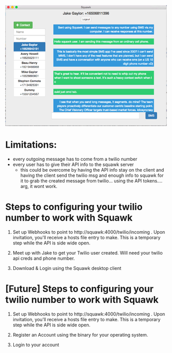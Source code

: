 ![Squawk in use](/screenshots/squawk_v0.0.1.png)

# Limitations:

* every outgoing message has to come from a twilio number
* every user has to give their API info to the squawk server
  * this could be overcome by having the API info stay on the client and having the client send the twilio msg and enough info to squawk for it to grab the created message from twilio... using the API tokens.... arg, it wont work.

# Steps to configuring your twilio number to work with Squawk

1) Set up Webhooks to point to http://squawk:4000/twilio/incoming . Upon invitation, you'll receive a hosts file entry to make. This is a temporary step while the API is side wide open.

2) Meet up with Jake to get your Twilio user created. Will need your twilio api creds and phone number.

3) Download & Login using the Squawk desktop client

# [Future] Steps to configuring your twilio number to work with Squawk

1) Set up Webhooks to point to http://squawk:4000/twilio/incoming . Upon invitation, you'll receive a hosts file entry to make. This is a temporary step while the API is side wide open.

2) Register an Account using the binary for your operating system.

3) Login to your account